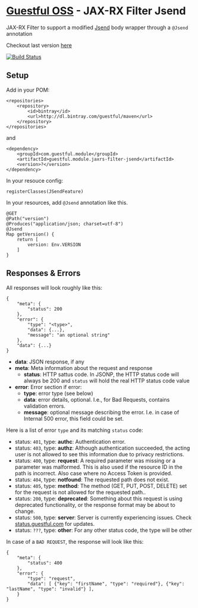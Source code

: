[Guestful OSS](/) - JAX-RX Filter Jsend
=======================================

JAX-RX Filter to support a modified [Jsend](http://labs.omniti.com/labs/jsend) body wrapper through a `@Jsend` annotation

Checkout last version [here](https://bintray.com/guestful/maven/guestful.module.jaxrs-filter-jsend/view)

[![Build Status](https://drone.io/github.com/guestful/module.jaxrs-filter-jsend/status.png)](https://drone.io/github.com/guestful/module.jaxrs-filter-jsend/latest)

Setup
-----

Add in your POM:

```
<repositories>
    <repository>
        <id>bintray</id>
        <url>http://dl.bintray.com/guestful/maven</url>
    </repository>
</repositories>
```

and

```
<dependency>
    <groupId>com.guestful.module</groupId>
    <artifactId>guestful.module.jaxrs-filter-jsend</artifactId>
    <version>?</version>
</dependency>
```

In your resouce config:

```
registerClasses(JSendFeature)
```

In your resources, add `@Jsend` annotation like this.

```
@GET
@Path("version")
@Produces("application/json; charset=utf-8")
@Jsend
Map getVersion() {
    return [
        version: Env.VERSION
    ]
}
```

Responses & Errors
------------------

All responses will look roughly like this:

```
{
    "meta": {
        "status": 200
    },
    "error": {
        "type": "<type>",
        "data": {...},
        "message": "an optional string"
    },
    "data": {...}
}
```

 - __data__: JSON response, if any
 - __meta__: Meta information about the request and response
   - __status__: HTTP sattus code. In JSONP, the HTTP status code will always be 200 and `status` will hold the real HTTP status code value
 - __error__: Error section if error:
   - __type__: error type (see below)
   - __data__: error details, optional. I.e., for Bad Requests, contains validation errors.
   - __message__: optional message describing the error. I.e. in case of Internal 500 error, this field could be set.

Here is a list of error `type` and its matching `status` code:

 - status: `401`, type: __authc__: Authentication error.
 - status: `403`, type: __authz__: Although authentication succeeded, the acting user is not allowed to see this information due to privacy restrictions.
 - status: `400`, type: __request__: A required parameter was missing or a parameter was malformed. This is also used if the resource ID in the path is incorrect. Also case where no Access Token is provided.
 - status: `404`, type: __notfound__: The requested path does not exist.
 - status: `405`, type: __method__: The method (GET, PUT, POST, DELETE) set for the request is not allowed for the requested path..
 - status: `200`, type: __deprecated__: Something about this request is using deprecated functionality, or the response format may be about to change.
 - status: `500`, type: __server__: Server is currently experiencing issues. Check [status.guestful.com](http://status.guestful.com) for updates.
 - status: `???`, type: __other__: For any other status code, the type will be other

In case of a `BAD REQUEST`, the response will look like this:

```
{
    "meta": {
        "status": 400
    },
    "error": {
        "type": "request",
        "data": [ {"key": "firstName", "type": "required"}, {"key": "lastName", "type": "invalid"} ],
    }
}
```
